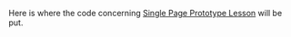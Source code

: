 Here is where the code concerning [Single Page Prototype Lesson](https://github.com/bigdata-mindstorms/jekyll-playground/tree/gh-pages/public/ontouchstart/2016/04/19) will be put.
